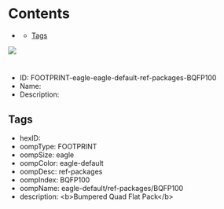 



Contents
========

* [](#)
	* [Tags](#tags)
  
![][im]
# 

- ID: FOOTPRINT-eagle-eagle-default-ref-packages-BQFP100
- Name: 
- Description: 

## Tags

- hexID: 
- oompType: FOOTPRINT
- oompSize: eagle
- oompColor: eagle-default
- oompDesc: ref-packages
- oompIndex: BQFP100
- oompName: eagle-default/ref-packages/BQFP100
- description: &lt;b&gt;Bumpered Quad Flat Pack&lt;/b&gt;



[im]: image.png
